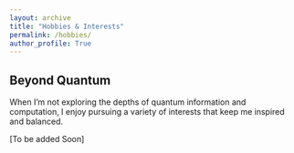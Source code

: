 ```yaml
---
layout: archive
title: "Hobbies & Interests"
permalink: /hobbies/
author_profile: True
---
```


## Beyond Quantum

When I’m not exploring the depths of quantum information and computation, I enjoy pursuing a variety of interests that keep me inspired and balanced.

[To be added Soon]
